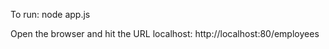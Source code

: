 To run:
    node app.js

Open the browser and hit the URL localhost: http://localhost:80/employees

